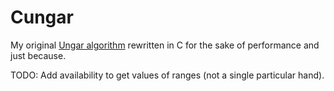 # Cungar
My original [Ungar algorithm](https://github.com/andreyvolobuev/ungar) rewritten in C for the sake of performance and just because.

TODO: Add availability to get values of ranges (not a single particular hand).
